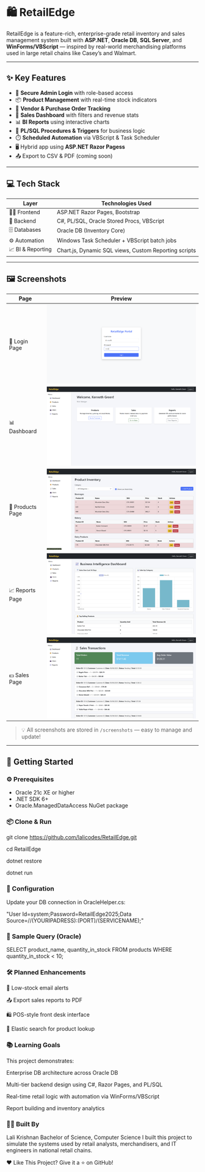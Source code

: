 # 🛍️ RetailEdge

RetailEdge is a feature-rich, enterprise-grade retail inventory and sales management system built with **ASP.NET**, **Oracle DB**, **SQL Server**, and **WinForms/VBScript** — inspired by real-world merchandising platforms used in large retail chains like Casey’s and Walmart.

---

## ✨ Key Features

- 🔐 **Secure Admin Login** with role-based access
- 📦 **Product Management** with real-time stock indicators
- 📑 **Vendor & Purchase Order Tracking**
- 🧾 **Sales Dashboard** with filters and revenue stats
- 📊 **BI Reports** using interactive charts
- 🧠 **PL/SQL Procedures & Triggers** for business logic
- ⏱️ **Scheduled Automation** via VBScript & Task Scheduler
- 🖥️ Hybrid app using **ASP.NET Razor Pagess**
- 📤 Export to CSV & PDF (coming soon)

---

## 💻 Tech Stack

| Layer               | Technologies Used                                                             |
|---------------------|--------------------------------------------------------------------------------|
| 👨‍💻 Frontend        | ASP.NET Razor Pages, Bootstrap                                   |
| 🧠 Backend         | C#, PL/SQL, Oracle Stored Procs, VBScript                               |
| 🗄️ Databases        | Oracle DB (Inventory Core)               |                                |
| ⚙️ Automation       | Windows Task Scheduler + VBScript batch jobs                                  |
| 📈 BI & Reporting   | Chart.js, Dynamic SQL views, Custom Reporting scripts                         |

---

## 🖼️ Screenshots

| Page             | Preview                                   |
|------------------|--------------------------------------------|
| 🔐 Login Page     | ![Login](./screenshots/login.png)                |
| 📊 Dashboard      | ![Dashboard](./screenshots/dashboard.png)         |
| 🛒 Products Page  | ![Products](./screenshots/products.png)           |
| 📈 Reports Page   | ![Reports](./screenshots/report.png)              |
| 💵 Sales Page     | ![Sales](./screenshots/sales.png)                 |

> 💡 All screenshots are stored in `/screenshots` — easy to manage and update!

---

## 🚀 Getting Started

### ⚙️ Prerequisites

- Oracle 21c XE or higher
- .NET SDK 6+
- Oracle.ManagedDataAccess NuGet package



### 📦 Clone & Run

git clone https://github.com/lalicodes/RetailEdge.git

cd RetailEdge

dotnet restore

dotnet run



### 🔧 Configuration

Update your DB connection in OracleHelper.cs:


"User Id=system;Password=RetailEdge2025;Data Source=//(YOURIPADRESS):(PORT)/(SERVICENAME);"


### 🧪 Sample Query (Oracle)

SELECT product_name, quantity_in_stock
FROM products
WHERE quantity_in_stock < 10;




### 🛠 Planned Enhancements
🔔 Low-stock email alerts

📤 Export sales reports to PDF

🛍️ POS-style front desk interface

🔎 Elastic search for product lookup



### 📚 Learning Goals
This project demonstrates:

Enterprise DB architecture across Oracle DB

Multi-tier backend design using C#, Razor Pages, and PL/SQL

Real-time retail logic with automation via WinForms/VBScript

Report building and inventory analytics


### 👨‍💼 Built By
Lali Krishnan
Bachelor of Science, Computer Science
I built this project to simulate the systems used by retail analysts, merchandisers, and IT engineers in national retail chains.

❤️ Like This Project?
Give it a ⭐ on GitHub!

